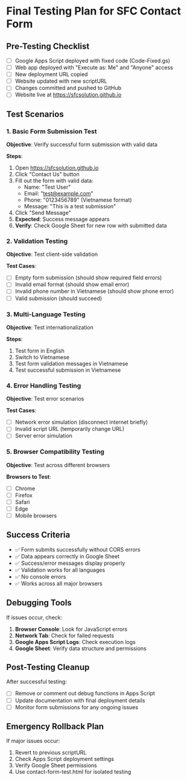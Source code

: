 # Final Testing Plan for SFC Contact Form

## Pre-Testing Checklist
- [ ] Google Apps Script deployed with fixed code (Code-Fixed.gs)
- [ ] Web app deployed with "Execute as: Me" and "Anyone" access
- [ ] New deployment URL copied
- [ ] Website updated with new scriptURL
- [ ] Changes committed and pushed to GitHub
- [ ] Website live at https://sfcsolution.github.io

## Test Scenarios

### 1. Basic Form Submission Test
**Objective**: Verify successful form submission with valid data

**Steps**:
1. Open https://sfcsolution.github.io
2. Click "Contact Us" button
3. Fill out the form with valid data:
   - Name: "Test User"
   - Email: "test@example.com"
   - Phone: "0123456789" (Vietnamese format)
   - Message: "This is a test submission"
4. Click "Send Message"
5. **Expected**: Success message appears
6. **Verify**: Check Google Sheet for new row with submitted data

### 2. Validation Testing
**Objective**: Test client-side validation

**Test Cases**:
- [ ] Empty form submission (should show required field errors)
- [ ] Invalid email format (should show email error)
- [ ] Invalid phone number in Vietnamese (should show phone error)
- [ ] Valid submission (should succeed)

### 3. Multi-Language Testing
**Objective**: Test internationalization

**Steps**:
1. Test form in English
2. Switch to Vietnamese
3. Test form validation messages in Vietnamese
4. Test successful submission in Vietnamese

### 4. Error Handling Testing
**Objective**: Test error scenarios

**Test Cases**:
- [ ] Network error simulation (disconnect internet briefly)
- [ ] Invalid script URL (temporarily change URL)
- [ ] Server error simulation

### 5. Browser Compatibility Testing
**Objective**: Test across different browsers

**Browsers to Test**:
- [ ] Chrome
- [ ] Firefox
- [ ] Safari
- [ ] Edge
- [ ] Mobile browsers

## Success Criteria
- ✅ Form submits successfully without CORS errors
- ✅ Data appears correctly in Google Sheet
- ✅ Success/error messages display properly
- ✅ Validation works for all languages
- ✅ No console errors
- ✅ Works across all major browsers

## Debugging Tools
If issues occur, check:
1. **Browser Console**: Look for JavaScript errors
2. **Network Tab**: Check for failed requests
3. **Google Apps Script Logs**: Check execution logs
4. **Google Sheet**: Verify data structure and permissions

## Post-Testing Cleanup
After successful testing:
- [ ] Remove or comment out debug functions in Apps Script
- [ ] Update documentation with final deployment details
- [ ] Monitor form submissions for any ongoing issues

## Emergency Rollback Plan
If major issues occur:
1. Revert to previous scriptURL
2. Check Apps Script deployment settings
3. Verify Google Sheet permissions
4. Use contact-form-test.html for isolated testing
